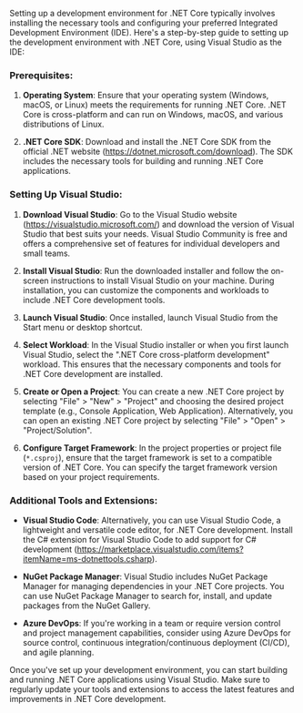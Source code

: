 Setting up a development environment for .NET Core typically involves installing the necessary tools and configuring your preferred Integrated Development Environment (IDE). Here's a step-by-step guide to setting up the development environment with .NET Core, using Visual Studio as the IDE:

### Prerequisites:

1. **Operating System**: Ensure that your operating system (Windows, macOS, or Linux) meets the requirements for running .NET Core. .NET Core is cross-platform and can run on Windows, macOS, and various distributions of Linux.

2. **.NET Core SDK**: Download and install the .NET Core SDK from the official .NET website (https://dotnet.microsoft.com/download). The SDK includes the necessary tools for building and running .NET Core applications.

### Setting Up Visual Studio:

1. **Download Visual Studio**: Go to the Visual Studio website (https://visualstudio.microsoft.com/) and download the version of Visual Studio that best suits your needs. Visual Studio Community is free and offers a comprehensive set of features for individual developers and small teams.

2. **Install Visual Studio**: Run the downloaded installer and follow the on-screen instructions to install Visual Studio on your machine. During installation, you can customize the components and workloads to include .NET Core development tools.

3. **Launch Visual Studio**: Once installed, launch Visual Studio from the Start menu or desktop shortcut.

4. **Select Workload**: In the Visual Studio installer or when you first launch Visual Studio, select the ".NET Core cross-platform development" workload. This ensures that the necessary components and tools for .NET Core development are installed.

5. **Create or Open a Project**: You can create a new .NET Core project by selecting "File" > "New" > "Project" and choosing the desired project template (e.g., Console Application, Web Application). Alternatively, you can open an existing .NET Core project by selecting "File" > "Open" > "Project/Solution".

6. **Configure Target Framework**: In the project properties or project file (`*.csproj`), ensure that the target framework is set to a compatible version of .NET Core. You can specify the target framework version based on your project requirements.

### Additional Tools and Extensions:

- **Visual Studio Code**: Alternatively, you can use Visual Studio Code, a lightweight and versatile code editor, for .NET Core development. Install the C# extension for Visual Studio Code to add support for C# development (https://marketplace.visualstudio.com/items?itemName=ms-dotnettools.csharp).

- **NuGet Package Manager**: Visual Studio includes NuGet Package Manager for managing dependencies in your .NET Core projects. You can use NuGet Package Manager to search for, install, and update packages from the NuGet Gallery.

- **Azure DevOps**: If you're working in a team or require version control and project management capabilities, consider using Azure DevOps for source control, continuous integration/continuous deployment (CI/CD), and agile planning.

Once you've set up your development environment, you can start building and running .NET Core applications using Visual Studio. Make sure to regularly update your tools and extensions to access the latest features and improvements in .NET Core development.